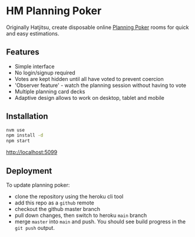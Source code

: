 # HM Planning Poker

Originally Hatjitsu, create disposable online [Planning Poker](http://en.wikipedia.org/wiki/Planning_poker) rooms for quick and easy estimations.

## Features

* Simple interface
* No login/signup required
* Votes are kept hidden until all have voted to prevent coercion
* 'Observer feature' - watch the planning session without having to vote
* Multiple planning card decks
* Adaptive design allows to work on desktop, tablet and mobile

## Installation

```sh
nvm use
npm install -d
npm start
```

[http://localhost:5099](http://localhost:5099)

## Deployment

To update planning poker:

 - clone the repository using the heroku cli tool
 - add this repo as a `github` remote
 - checkout the github master branch
 - pull down changes, then switch to heroku `main` branch
 - merge `master` into `main` and push. You should see build progress in the `git push` output.
